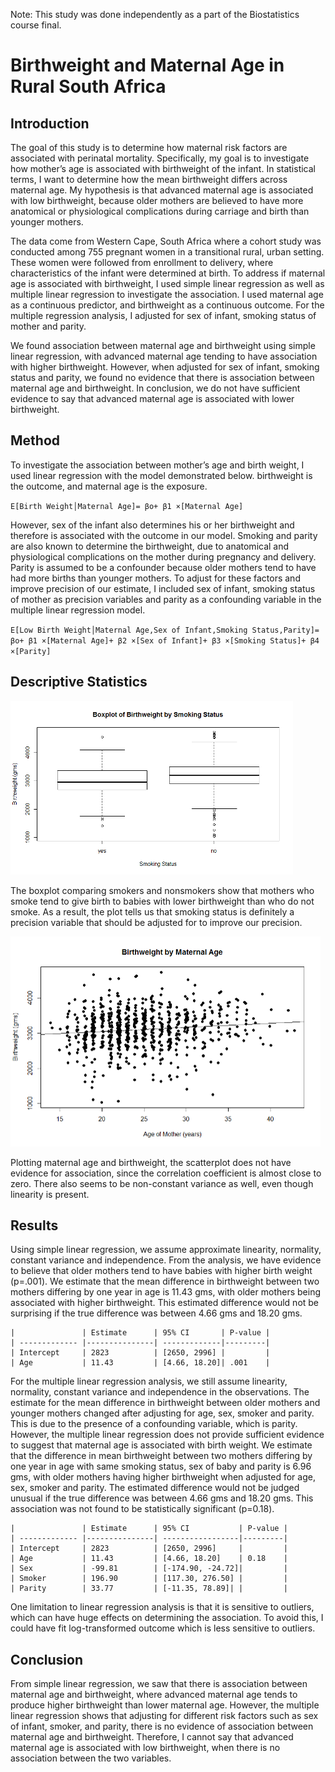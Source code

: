 Note: This study was done independently as a part of the Biostatistics course final. 

# Birthweight and Maternal Age in Rural South Africa

## Introduction
The goal of this study is to determine how maternal risk factors are associated with perinatal mortality. Specifically, my goal is to investigate how mother’s age is associated with birthweight of the infant. In statistical terms, I want to determine how the mean birthweight differs across maternal age. My hypothesis is that advanced maternal age is associated with low birthweight, because older mothers are believed to have more anatomical or physiological complications during carriage and birth than younger mothers.

The data come from Western Cape, South Africa where a cohort study was conducted among 755 pregnant women in a transitional rural, urban setting. These women were followed from enrollment to delivery, where characteristics of the infant were determined at birth. To address if maternal age is associated with birthweight, I used simple linear regression as well as multiple linear regression to investigate the association. I used maternal age as a continuous predictor, and birthweight as a continuous outcome. For the multiple regression analysis, I adjusted for sex of infant, smoking status of mother and parity. 

We found association between maternal age and birthweight using simple linear regression, with advanced maternal age tending to have association with higher birthweight. However, when adjusted for sex of infant, smoking status and parity, we found no evidence that there is association between maternal age and birthweight. In conclusion, we do not have sufficient evidence to say that advanced maternal age is associated with lower birthweight.  

## Method
To investigate the association between mother’s age and birth weight, I used linear regression with the model demonstrated below. birthweight is the outcome, and maternal age is the exposure.  

`E[Birth Weight│Maternal Age]= βo+ β1 ×[Maternal Age]`

However, sex of the infant also determines his or her birthweight and therefore is associated with the outcome in our model. Smoking and parity are also known to determine the birthweight, due to anatomical and physiological complications on the mother during pregnancy and delivery. Parity is assumed to be a confounder because older mothers tend to have had more births than younger mothers.  To adjust for these factors and improve precision of our estimate, I included sex of infant, smoking status of mother as precision variables and parity as a confounding variable in the multiple linear regression model.

`E[Low Birth Weight│Maternal Age,Sex of Infant,Smoking Status,Parity]= βo+ β1 ×[Maternal Age]+ β2 ×[Sex of Infant]+ β3 ×[Smoking Status]+ β4 ×[Parity]`

## Descriptive Statistics

![Boxplot](Plots/Boxplot.png)

The boxplot comparing smokers and nonsmokers show that mothers who smoke tend to give birth to babies with lower birthweight than who do not smoke. As a result, the plot tells us that smoking status is definitely a precision variable that should be adjusted for to improve our precision.

![Scatterplot](Plots/Scatterplot.png)

Plotting maternal age and birthweight, the scatterplot does not have evidence for association, since the correlation coefficient is almost close to zero. There also seems to be non-constant variance as well, even though linearity is present.

## Results

Using simple linear regression, we assume approximate linearity, normality, constant variance and independence. From the analysis, we have evidence to believe that older mothers tend to have babies with higher birth weight (p=.001). We estimate that the mean difference in birthweight between two mothers differing by one year in age is 11.43 gms, with older mothers being associated with higher birthweight. This estimated difference would not be surprising if the true difference was between 4.66 gms and 18.20 gms. 
```
|               | Estimate      | 95% CI       | P-value |
| ------------- |---------------| -------------|---------|
| Intercept     | 2823          | [2650, 2996] |         |
| Age           | 11.43         | [4.66, 18.20]| .001    |
```
For the multiple linear regression analysis, we still assume linearity, normality, constant variance and independence in the observations. The estimate for the mean difference in birthweight between older mothers and younger mothers changed after adjusting for age, sex, smoker and parity. This is due to the presence of a confounding variable, which is parity. However, the multiple linear regression does not provide sufficient evidence to suggest that maternal age is associated with birth weight. We estimate that the difference in mean birthweight between two mothers differing by one year in age with same smoking status, sex of baby and parity is 6.96 gms, with older mothers having higher birthweight when adjusted for age, sex, smoker and parity. The estimated difference would not be judged unusual if the true difference was between 4.66 gms and 18.20 gms. This association was not found to be statistically significant (p=0.18). 
```
|               | Estimate      | 95% CI           | P-value |
| ------------- |---------------| -----------------|---------|
| Intercept     | 2823          | [2650, 2996]     |         |
| Age           | 11.43         | [4.66, 18.20]    | 0.18    |
| Sex           | -99.81        | [-174.90, -24.72]|         |
| Smoker        | 196.90        | [117.30, 276.50] |         |
| Parity        | 33.77         | [-11.35, 78.89]| |         |
```
One limitation to linear regression analysis is that it is sensitive to outliers, which can have huge effects on determining the association. To avoid this, I could have fit log-transformed outcome which is less sensitive to outliers. 

## Conclusion
From simple linear regression, we saw that there is association between maternal age and birthweight, where advanced maternal age tends to produce higher birthweight than lower maternal age. However, the multiple linear regression shows that adjusting for different risk factors such as sex of infant, smoker, and parity, there is no evidence of association between maternal age and birthweight. Therefore, I cannot say that advanced maternal age is associated with low birthweight, when there is no association between the two variables.  
